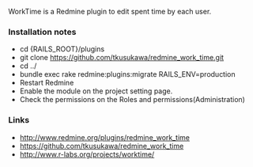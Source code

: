 WorkTime is a Redmine plugin to edit spent time by each user.

### Installation notes ###

* cd {RAILS_ROOT}/plugins
* git clone https://github.com/tkusukawa/redmine_work_time.git
* cd ../
* bundle exec rake redmine:plugins:migrate RAILS_ENV=production
* Restart Redmine
* Enable the module on the project setting page.
* Check the permissions on the Roles and permissions(Administration)

### Links ###

* http://www.redmine.org/plugins/redmine_work_time
* https://github.com/tkusukawa/redmine_work_time
* http://www.r-labs.org/projects/worktime/
